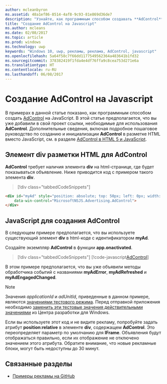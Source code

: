 ```yaml
---
author: mcleanbyron
ms.assetid: 48a1ef86-8514-4af8-9c93-81e869d36de7
description: "Узнайте, как программным способом создавать **AdControl** на JavaScript."
title: "Создание AdControl на Javascript"
ms.author: mcleans
ms.date: 02/08/2017
ms.topic: article
ms.prod: windows
ms.technology: uwp
keywords: "Windows 10, uwp, рекламы, реклама, AdControl, javascript"
ms.openlocfilehash: 5a64f58c7f66dd1177549562364a483641b1fd32
ms.sourcegitcommit: 378382419f1fda4e4df76ffa9c8cea753d271e6a
ms.translationtype: HT
ms.contentlocale: ru-RU
ms.lasthandoff: 06/08/2017
---
```

# <a name="create-an-adcontrol-in-javascript"></a>Создание AdControl на Javascript

В примерах в данной статье показано, как программным способом создать [AdControl](https://msdn.microsoft.com/library/windows/apps/microsoft.advertising.winrt.ui.adcontrol.aspx) на JavaScript. В этой статье предполагается, что вы уже добавили в свой проект ссылки, необходимые для использования **AdControl**. Дополнительные сведения, включая подробное пошаговое руководство по созданию и инициализации **AdControl** в разметке HTML вместо JavaScript, см. в разделе [AdControl в HTML 5 и JavaScript](adcontrol-in-html-5-and-javascript.md).

## <a name="html-div-for-an-adcontrol"></a>Элемент div разметки HTML для AdControl

**AdControl** требует наличия элемента **div** на html-странице, где будет показываться объявление. Ниже приводится код с примером такого элемента **div**.

> [!div class="tabbedCodeSnippets"]
``` html
<div id="myAd" style="position: absolute; top: 50px; left: 0px; width: 300px; height: 250px; z-index: 1"
    data-win-control="MicrosoftNSJS.Advertising.AdControl">
</div>
```

## <a name="javascript-for-creating-an-adcontrol"></a>JavaScript для создания AdControl

В следующем примере предполагается, что вы используете существующий элемент **div** в html-коде с идентификатором **myAd**.

Создайте экземпляр **AdControl** в функции **app.onactivated**.

> [!div class="tabbedCodeSnippets"]
[!code-javascript[AdControl](./code/AdvertisingSamples/AdControlSamples/js/main.js#DeclareAdControl)]

В этом примере предполагается, что вы уже объявили методы обработчика событий с названиями **myAdError**, **myAdRefreshed** и **myAdEngagedChanged**.

> [!NOTE]
> Значения *applicationId* и *adUnitId*, приведенные в данном примере, являются [значениями тестового режима](test-mode-values.md). Перед отправкой приложения необходимо [заменить эти тестовые значения действительными значениями](set-up-ad-units-in-your-app.md) из Центра разработки для Windows.

Если вы используете этот код и не видите рекламу, попробуйте задать атрибут **position:relative** в элементе **div**, содержащем **AdControl**. Это переопределяет параметр по умолчанию для **IFrame**. Объявления будут отображаться правильно, если их отображение не отключено значением этого атрибута. Обратите внимание, что новые рекламные блоки, могут быть недоступны до 30 минут.

## <a name="related-topics"></a>Связанные разделы

* [Примеры рекламы на GitHub](http://aka.ms/githubads)

 

 
